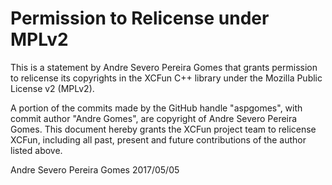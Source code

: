 # Permission to Relicense under MPLv2

This is a statement by Andre Severo Pereira Gomes
that grants permission to relicense its copyrights in the XCFun C++
library under the Mozilla Public License v2 (MPLv2).

A portion of the commits made by the GitHub handle "aspgomes", with
commit author "Andre Gomes", are copyright of Andre Severo Pereira Gomes.
This document hereby grants the XCFun project team to relicense XCFun,
including all past, present and future contributions of the author listed above.

Andre Severo Pereira Gomes 2017/05/05
